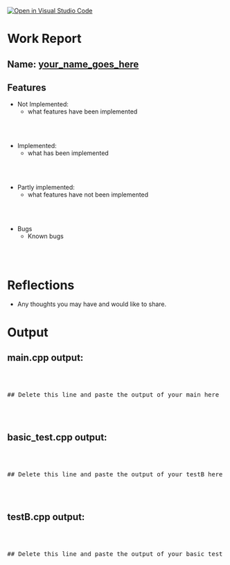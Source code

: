 [![Open in Visual Studio Code](https://classroom.github.com/assets/open-in-vscode-c66648af7eb3fe8bc4f294546bfd86ef473780cde1dea487d3c4ff354943c9ae.svg)](https://classroom.github.com/online_ide?assignment_repo_id=9445509&assignment_repo_type=AssignmentRepo)
# Work Report

## Name: <ins> your_name_goes_here </ins>

## Features

- Not Implemented:
  - what features have been implemented

<br><br>

- Implemented:
  - what has been implemented

<br><br>

- Partly implemented:
  - what features have not been implemented

<br><br>

- Bugs
  - Known bugs

<br><br>

# Reflections

- Any thoughts you may have and would like to share.


# Output

## main.cpp output:
<pre>
<br/><br/>
## Delete this line and paste the output of your main here
<br/><br/>
</pre>

## basic_test.cpp output:
<pre>
<br/><br/>
## Delete this line and paste the output of your testB here
<br/><br/>
</pre>

## testB.cpp output:
<pre>
<br/><br/>
## Delete this line and paste the output of your basic test here
<br/><br/>
</pre>
